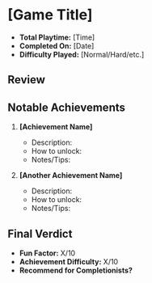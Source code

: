 # [Game Title]

- **Total Playtime:** [Time] 
- **Completed On:** [Date] 
- **Difficulty Played:** [Normal/Hard/etc.] 

## Review

## Notable Achievements
1. **[Achievement Name]**
   - Description:
   - How to unlock:
   - Notes/Tips:

2. **[Another Achievement Name]**
   - Description:
   - How to unlock:
   - Notes/Tips:

## Final Verdict
- **Fun Factor:** X/10
- **Achievement Difficulty:** X/10
- **Recommend for Completionists?**
